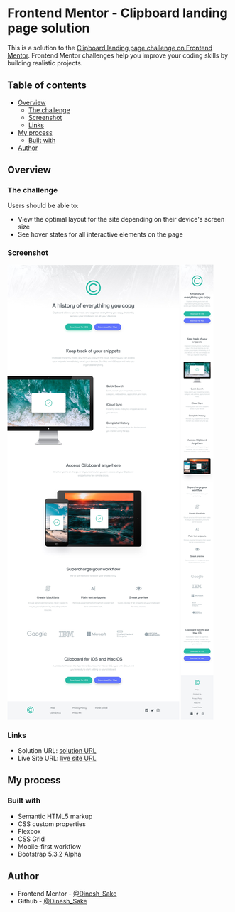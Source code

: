 # Frontend Mentor - Clipboard landing page solution

This is a solution to the [Clipboard landing page challenge on Frontend Mentor](https://www.frontendmentor.io/challenges/clipboard-landing-page-5cc9bccd6c4c91111378ecb9). Frontend Mentor challenges help you improve your coding skills by building realistic projects. 

## Table of contents

- [Overview](#overview)
  - [The challenge](#the-challenge)
  - [Screenshot](#screenshot)
  - [Links](#links)
- [My process](#my-process)
  - [Built with](#built-with)
- [Author](#author)

## Overview

### The challenge

Users should be able to:

- View the optimal layout for the site depending on their device's screen size
- See hover states for all interactive elements on the page

### Screenshot

![desktop design](./design/desktop-design.jpg)
![mobile design](./design/mobile-design.jpg)


### Links

- Solution URL: [solution URL](https://www.github.com/Nrupatungan/clipboard-landing-page)
- Live Site URL: [live site URL](https://nrupatungan.github.io/clipboard-landing-page/)

## My process

### Built with

- Semantic HTML5 markup
- CSS custom properties
- Flexbox
- CSS Grid
- Mobile-first workflow
- Bootstrap 5.3.2 Alpha

## Author

- Frontend Mentor - [@Dinesh_Sake](https://www.frontendmentor.io/profile/Nrupatungan)
- Github - [@Dinesh_Sake](https://www.github.com/Nrupatungan)